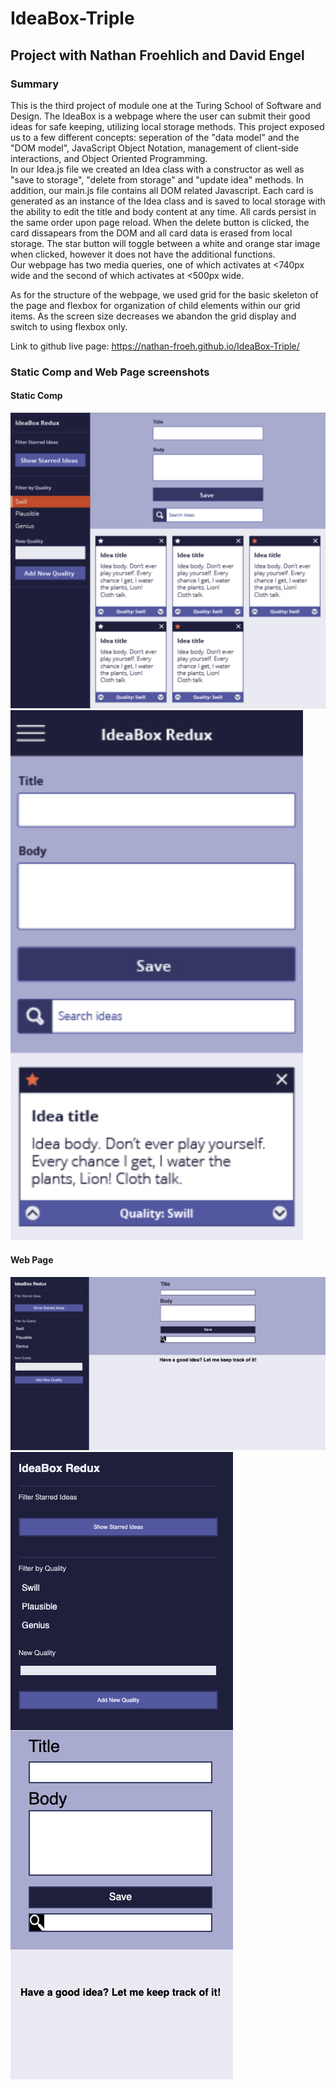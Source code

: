 # IdeaBox-Triple
## Project with Nathan Froehlich and David Engel

### Summary
This is the third project of module one at the Turing School of Software and Design.  The IdeaBox is a webpage where the user can submit their good ideas for safe keeping, utilizing local storage methods.  This project exposed us to a few different concepts:  seperation of the "data model" and the "DOM model", JavaScript Object Notation, management of client-side interactions, and Object Oriented Programming.  
In our Idea.js file we created an Idea class with a constructor as well as "save to storage", "delete from storage" and "update idea" methods.  In addition, our main.js file contains all DOM related Javascript.  Each card is generated as an instance of the Idea class and is saved to local storage with the ability to edit the title and body content at any time.  All cards persist in the same order upon page reload.  When the delete button is clicked, the card dissapears from the DOM and all card data is erased from local storage.  The star button will toggle between a white and orange star image when clicked, however it does not have the additional functions.  
Our webpage has two media queries, one of which activates at <740px wide and the second of which activates at <500px wide.  

As for the structure of the webpage, we used grid for the basic skeleton of the page and flexbox for organization of child elements within our grid items.  As the screen size decreases we abandon the grid display and switch to using flexbox only.

Link to github live page:  https://nathan-froeh.github.io/IdeaBox-Triple/

### Static Comp and Web Page screenshots

#### Static Comp
![Desktop view static comp](https://github.com/Nathan-Froeh/IdeaBox-Triple/blob/master/Images/StaticComp.png)
![Mobile view static comp](https://github.com/Nathan-Froeh/IdeaBox-Triple/blob/master/Images/StaticCompMobile.png)

#### Web Page
![Desktop View](https://github.com/Nathan-Froeh/IdeaBox-Triple/blob/master/Images/ScreenShot1.png)
![Mobile View](https://github.com/Nathan-Froeh/IdeaBox-Triple/blob/master/Images/ScreenShotMobile.png)


